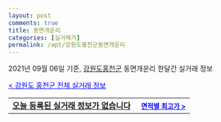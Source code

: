 ```yaml
---
layout: post
comments: true
title: 동면개운리
categories: [실거래가]
permalink: /apt/강원도홍천군동면개운리
---
```


2021년 09월 06일 기준, <a href="/apt/강원도홍천군">강원도홍천군</a> 동면개운리 한달간 실거래 정보

<a style="color: blue;" href="/apt/강원도홍천군">< 강원도 홍천군 전체 실거래 정보</a>
<!---- start ---->
<table>
  <tr>
    <td colspan="4" style="font-weight: bold;"><a href="/apt/강원도홍천군동면개운리{name_without_space}">오늘 등록된 실거래 정보가 없습니다</a> &nbsp;&nbsp;&nbsp; <a style="color: blue; font-size: smaller;" href="/apt/강원도홍천군동면개운리{name_without_space}">면적별 최고가 ></a></td>
  </tr>
    
</table>
<!---- end ---->
    